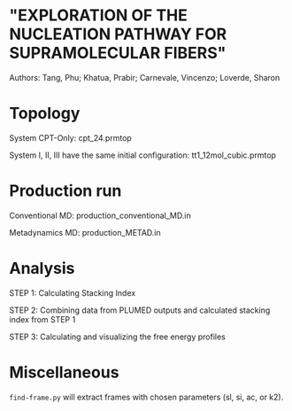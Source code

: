 # "EXPLORATION OF THE NUCLEATION PATHWAY FOR SUPRAMOLECULAR FIBERS"

Authors: Tang, Phu; Khatua, Prabir; Carnevale, Vincenzo; Loverde, Sharon

# Topology

System CPT-Only: cpt_24.prmtop

System I, II, III have the same initial configuration: tt1_12mol_cubic.prmtop

# Production run

Conventional MD: production_conventional_MD.in

Metadynamics MD: production_METAD.in

# Analysis

STEP 1: Calculating Stacking Index

STEP 2: Combining data from PLUMED outputs and calculated stacking index from STEP 1

STEP 3: Calculating and visualizing the free energy profiles

# Miscellaneous 
`find-frame.py` will extract frames with chosen parameters (sl, si, ac, or k2).
